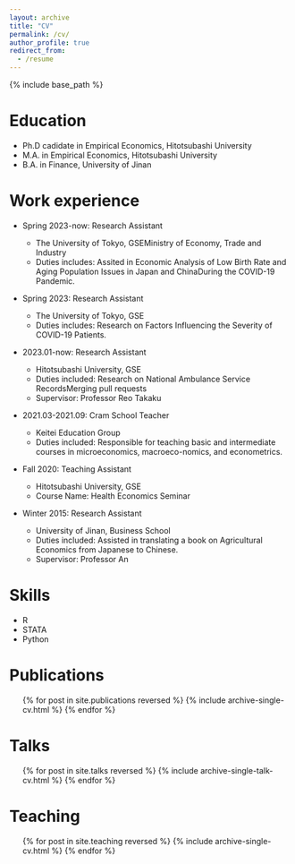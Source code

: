 ```yaml
---
layout: archive
title: "CV"
permalink: /cv/
author_profile: true
redirect_from:
  - /resume
---
```


{% include base_path %}

Education
======
* Ph.D cadidate in Empirical Economics, Hitotsubashi University
* M.A. in Empirical Economics, Hitotsubashi University
* B.A. in Finance, University of Jinan

Work experience
======
* Spring 2023-now: Research Assistant
  * The University of Tokyo, GSEMinistry of Economy, Trade and Industry
  * Duties includes: Assited in Economic Analysis of Low Birth Rate and Aging Population Issues in Japan and ChinaDuring the COVID-19 Pandemic.

* Spring 2023: Research Assistant
  * The University of Tokyo, GSE
  * Duties includes: Research on Factors Influencing the Severity of COVID-19 Patients.

* 2023.01-now: Research Assistant
  * Hitotsubashi University, GSE
  * Duties included: Research on National Ambulance Service RecordsMerging pull requests
  * Supervisor: Professor Reo Takaku

* 2021.03-2021.09: Cram School Teacher
  * Keitei Education Group
  * Duties included: Responsible for teaching basic and intermediate courses in microeconomics, macroeco-nomics, and econometrics.
 
* Fall 2020: Teaching Assistant
  * Hitotsubashi University, GSE
  * Course Name: Health Economics Seminar

* Winter 2015: Research Assistant
  * University of Jinan, Business School
  * Duties included: Assisted in translating a book on Agricultural Economics from Japanese to Chinese.
  * Supervisor: Professor An


Skills
======
* R
* STATA
* Python

Publications
======
  <ul>{% for post in site.publications reversed %}
    {% include archive-single-cv.html %}
  {% endfor %}</ul>
  
Talks
======
  <ul>{% for post in site.talks reversed %}
    {% include archive-single-talk-cv.html  %}
  {% endfor %}</ul>
  
Teaching
======
  <ul>{% for post in site.teaching reversed %}
    {% include archive-single-cv.html %}
  {% endfor %}</ul>

